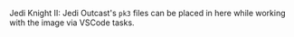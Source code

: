 Jedi Knight II: Jedi Outcast's `pk3` files can be placed in here while working with the image via VSCode tasks.
